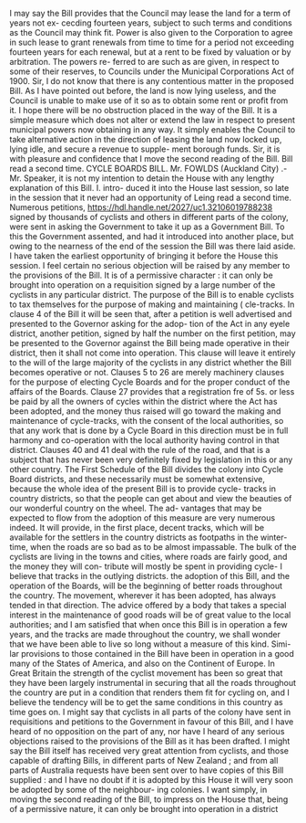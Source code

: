 I may say the Bill provides that the Council may lease the land for a term of years not ex- cecding fourteen years, subject to such terms and conditions as the Council may think fit. Power is also given to the Corporation to agree in such lease to grant renewals from time to time for a period not exceeding fourteen years for each renewal, but at a rent to be fixed by valuation or by arbitration. The powers re- ferred to are such as are given, in respect to some of their reserves, to Councils under the Municipal Corporations Act of 1900. Sir, I do not know that there is any contentious matter in the proposed Bill. As I have pointed out before, the land is now lying useless, and the Council is unable to make use of it so as to obtain some rent or profit from it. I hope there will be no obstruction placed in the way of the Bill. It is a simple measure which does not alter or extend the law in respect to present municipal powers now obtaining in any way. It simply enables the Council to take alternative action in the direction of leasing the land now locked up, lying idle, and secure a revenue to supple- ment borough funds. Sir, it is with pleasure and confidence that I move the second reading of the Bill. Bill read a second time. CYCLE BOARDS BILL. Mr. FOWLDS (Auckland City) .- Mr. Speaker, it is not my intention to detain the House with any lengthy explanation of this Bill. I. intro- duced it into the House last session, so late in the session that it never had an opportunity of Leing read a second time. Numerous petitions, https://hdl.handle.net/2027/uc1.32106019788238 signed by thousands of cyclists and others in different parts of the colony, were sent in asking the Government to take it up as a Government Bill. To this the Government assented, and had it introduced into another place, but owing to the nearness of the end of the session the Bill was there laid aside. I have taken the earliest opportunity of bringing it before the House this session. I feel certain no serious objection will be raised by any member to the provisions of the Bill. It is of a permissive character : it can only be brought into operation on a requisition signed by a large number of the cyclists in any particular district. The purpose of the Bill is to enable cyclists to tax themselves for the purpose of making and maintaining ( cle-tracks. In clause 4 of the Bill it will be seen that, after a petition is well advertised and presented to the Governor asking for the adop- tion of the Act in any eyele district, another petition, signed by half the number on the first petition, may be presented to the Governor against the Bill being made operative in their district, then it shall not come into operation. This clause will leave it entirely to the will of the large majority of the cyclists in any district whether the Bill becomes operative or not. Clauses 5 to 26 are merely machinery clauses for the purpose of electing Cycle Boards and for the proper conduct of the affairs of the Boards. Clause 27 provides that a registration fre of 5s. or less be paid by all the owners of cycles within the district where the Act has been adopted, and the money thus raised will go toward the making and maintenance of cycle-tracks, with the consent of the local authorities, so that any work that is done by a Cycle Board in this direction must be in full harmony and co-operation with the local authority having control in that district. Clauses 40 and 41 deal with the rule of the road, and that is a subject that has never been very definitely fixed by legislation in this or any other country. The First Schedule of the Bill divides the colony into Cycle Board districts, and these necessarily must be somewhat extensive, because the whole idea of the present Bill is to provide cycle- tracks in country districts, so that the people can get about and view the beauties of our wonderful country on the wheel. The ad- vantages that may be expected to flow from the adoption of this measure are very numerous indeed. It will provide, in the first place, decent tracks, which will be available for the settlers in the country districts as footpaths in the winter-time, when the roads are so bad as to be almost impassable. The bulk of the cyclists are living in the towns and cities, where roads are fairly good, and the money they will con- tribute will mostly be spent in providing cycle- I believe that tracks in the outlying districts. the adoption of this Bill, and the operation of the Boards, will be the beginning of better roads throughout the country. The movement, wherever it has been adopted, has always tended in that direction. The advice offered by a body that takes a special interest in the maintenance of good roads will be of great value to the local authorities; and I am satisfied that when once this Bill is in operation a few years, and the tracks are made throughout the country, we shall wonder that we have been able to live so long without a measure of this kind. Simi- lar provisions to those contained in the Bill have been in operation in a good many of the States of America, and also on the Continent of Europe. In Great Britain the strength of the cyclist movement has been so great that they have been largely instrumental in securing that all the roads throughout the country are put in a condition that renders them fit for cycling on, and I believe the tendency will be to get the same conditions in this country as time goes on. I might say that cyclists in all parts of the colony have sent in requisitions and petitions to the Government in favour of this Bill, and I have heard of no opposition on the part of any, nor have I heard of any serious objections raised to the provisions of the Bill as it has been drafted. I might say the Bill itself has received very great attention from cyclists, and those capable of drafting Bills, in different parts of New Zealand ; and from all parts of Australia requests have been sent over to have copies of this Bill supplied : and I have no doubt if it is adopted by this House it will very soon be adopted by some of the neighbour- ing colonies. I want simply, in moving the second reading of the Bill, to impress on the House that, being of a permissive nature, it can only be brought into operation in a district 